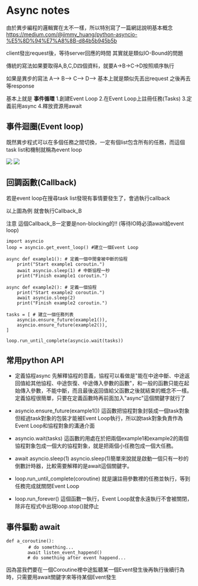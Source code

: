 # Async notes

由於異步編程的邏輯實在太不一樣，所以特別寫了一篇網誌說明基本概念
https://medium.com/@jimmy_huang/python-asyncio-%E5%8D%94%E7%A8%8B-d84b5b945b5b

client發出request後，等待server回應的時間
其實就是類似IO-Bound的問題

傳統的寫法如果要取得A,B,C,D四個資料，就要A->B->C->D按照順序執行

如果是異步的寫法
A-->
B-->
C-->
D-->
基本上就是類似先丟出request 之後再去等response

基本上就是 **事件循環**
1.創建Event Loop 2.在Event Loop上註冊任務(Tasks)
3.定義前用async 4.釋放資源用await

## 事件迴圈(Event loop)

既然異步程式可以在多個任務之間切換，一定有個list包含所有的任務，而這個task list和機制就稱為event loop

![](https://i.imgur.com/YA39xFW.png)
![](https://i.imgur.com/H5VWxmv.png)

## 回調函數(Callback)

若是event loop在搜尋task list發現有事情要發生了，會過執行callback

以上圖為例 就會執行Callback_B

注意 這個Callback_B一定要是non-blocking的!!
(等待IO時必須await給event loop)


```python3
import asyncio
loop = asyncio.get_event_loop() #建立一個Event Loop

async def example1(): # 定義一個中間會被中斷的協程
    print("Start example1 coroutin.")
    await asyncio.sleep(1) # 中斷協程一秒
    print("Finish example1 coroutin.")

async def example2(): # 定義一個協程
    print("Start example2 coroutin.")
    await asyncio.sleep(2)
    print("Finish example2 coroutin.")

tasks = [ # 建立一個任務列表
    asyncio.ensure_future(example1()),
    asyncio.ensure_future(example2()),
]

loop.run_until_complete(asyncio.wait(tasks))

```
## 常用python API

- 定義協程async
先解釋協程的意義，協程可以看做是"能在中途中斷、中途返回值給其他協程、中途恢復、中途傳入參數的函數"，和一般的函數只能在起始傳入參數，不能中斷，而且最後返回值給父函數之後就結束的概念不一樣。
定義協程很簡單，只要在定義函數時再前面加入"async"這個關鍵字就行了

- asyncio.ensure_future(example1())
這函數把協程對象封裝成一個task對象
但經過task對象的包裝才能被Event Loop執行，所以說task對象負責作為Event Loop和協程對象的溝通介面

- asyncio.wait(tasks)
這函數的用處在於把兩個example1和example2的兩個協程對象包成一個大的協程對象，就是把兩個小任務包成一個大任務。

- await asyncio.sleep(1)
asyncio.sleep(1)簡單來說就是啟動一個只有一秒的倒數計時器，比較需要解釋的是await這個關鍵字。

- loop.run_until_complete(coroutine)
就是讓註冊參數裡的任務並執行，等到任務完成就關閉Event Loop

- loop.run_forever()
這個函數一執行，Event Loop就會永遠執行不會被關閉，除非在程式中出現loop.stop()就停止

## 事件驅動 await

```
def a_coroutine():
　　     # do something...
        await listen_event_happend()
        # do something after event happend...
```

因為當我們要在一個Coroutine裡中途監聽某一個Event發生後再執行後續行為時，只需要用await關鍵字來等待某個Event發生